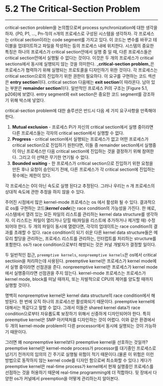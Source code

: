 # 5.2 The Critical-Section Problem
---
critical-section problem을 논의함으로써 process synchronization에 대한 생각을 하자. {P0, P1, ..., Pn-1}의 n개의 프로세스로 구성된 시스템을 생각하자. 각 프로세스는 critical section이라는 code segment를 가지고 있다. 이 코드는 변수를 바꾸고 테이블을 업데이트하고 파일을 작성하는 등의 프로세스 내에 위치한다. 시스템의 중요한 특징은 하나의 프로세스가 critical section안에서 실행 중 일 때, 다른 프로세스들은 critical section안에서 실행될 수 없다는 것이다. 이것은 두 개의 프로세스가 critical sections에서 동시에 실행되지 않는 것을 의미한다. _**critical-section problem**_은 프로세스가 협력하기 위해 실행되는 프로토콜을 디자인하기 위한 것이다. 각 프로세스는 critical section으로의 진입하기 위한 권한이 필요하다. 이 요구를 구현하는 코드 섹션은 **entry section**이다. critical section 다음에는 **exit section**이 따라온다. 남아 있는 부분은 **remainder section**이다. 일반적인 프로세스 Pi의 구조는 [Figure 5.1, p206]에 보였다. entry segment와 exit section은 중요한 코드 segment를 강조하기 위해 박스에 넣었다.

critical-section problem에 대한 솔루션은 반드시 다음 세 가지 요구사항을 만족해야 한다.

1. **Mutual exclusion** -  프로세스 Pi가 자신의 critical section에서 실행 중이라면 다른 프로세스들는 각자의 critical section에서 실행할 수 없다.
2. **Progress** - critical section에서 실행되는 프로세스가 없고 어떤 프로세스가 critical section으로 진입하기 원한다면, 이들 중 remainder section에서 실행중이 아닌 프로세스만 다음 critical section에 진입하는 것을 결정하기 위해 참여한다. 그리고 이 선택은 무기한 연기될 수 없다.
3. **Bounded waiting** - 한 프로세스가 critical section으로 진입하기 위한 요청을 만든 후나 요청이 승인되기 전에, 다른 프로세스가 각 critical section에 진입하는 횟수에는 제한이 있다.

각 프로세스는 0이 아닌 속도로 실행 된다고 추정된다. 그러나 우리는 n 개 프로세스의 상대적 속도에 관한 추정을 하지 않을 수 있다.

주어진 시점에서 많은 kernel-mode 프로세스는 os 에서 활성화 될 수 있다. 결과적으로 os를 구현하는 코드(***kernel code***)는 race condition의 가능성을 가진다. 한 예로, 시스템에서 열려 있는 모든 파일의 리스트를 관리하는 kernel data structure를 생각하자. 이 리스트는 파일이 열리거나 닫힐 때(파일을 리스트에 추가하거나 제거할 때) 수정되어야 한다. 두 개의 파일이 동시에 열렸다면, 각각의 업데이트는 race condition의 결과를 초래할 수 있다. race condition이 되기 쉬운 다른 kernel data structure들은 메모리 할당을 관리하는, 프로세스 리스트를 관리하는, 인터럽트를 처리하는 structure를 포함한다. os가 race condition으로부터 해방되는 것은 커널 개발자가 결정할 일이다.

두 일반적인 접근, `preemptive kernels`, `nonpreemptive kernels`은 os에서 critical sectiioin을 처리하는데 사용된다. preemptive kernel은 프로세스가 kernel mode에서 실행 중이라면 선점권을 준다. nonpreemptive kernel은 프로세스가 kernel mode에서 실행중이라면 선점권을 주지 않는다. kernel-mode 프로세스는 프로세스가 kernel mode, block를 떠날 때까지, 또는 자발적으로 CPU의 제어를 양도할 때까지 실행할 것이다. 

명백히 nonpreemptive kernel은 kernel data structure의 race condition에서 해방된다. 한 번에 오직 하나의 프로세스만 활성화되기 때문이다. preemptive kernel에 대해서는 똑같다고 말할 수 없다. 그래서 이들은 shared kernel data가 race condition으로부터 자유롭도록 보장하기 위해서 신중하게 디자인되어야 한다. 특히 preemptive kernel은 SMP 아키텍처를 디자인하는 것이 어렵다. 이와 같은 환경에서 두 개의 kernel-mode problem이 다른 processor에서 동시에 실행되는 것이 가능하기 때문이다.

그러면 왜 nonpreemptive kernel보다 preemptive kernel을 선호하는 것일까? preemptive kernel은 kernel-mode process가 processor를 대기중인 프로세스로 넘기기 전까지의 임의의 긴 주기로 실행될 위험이 적기 때문이다.(물론 이 위험은 이런 방법으로 동작하지 않는 kernel code를 디자인 함으로써 최소화할 수 있다.) 게다가 preemptive kernel은 real-time process가 kernel에서 현재 실행중인 프로세스를 선점하는 것을 허용하기 때문에 real-time programming에 더 적합하다. 뒷 장에서 다양한 os가 커널에서 preemption을 어떻게 관리하는지 알아본다.
